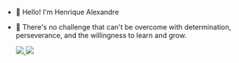 - 👋 Hello! I'm Henrique Alexandre

- 🌱 There's no challenge that can't be overcome with determination, perseverance, and the willingness to learn and grow.

  <a href='https://www.linkedin.com/in/henrique-alexandre-de-souza-moreeeeno/'><img src="https://img.shields.io/badge/LinkedIn-0077B5?style=for-the-badge&logo=linkedin&logoColor=white" /> <a/>
  <a href='https://www.youtube.com/@UmDevPorAcaso'><img src="https://img.shields.io/badge/YouTube-FF0000?style=for-the-badge&logo=youtube&logoColor=white" /> <a/>

